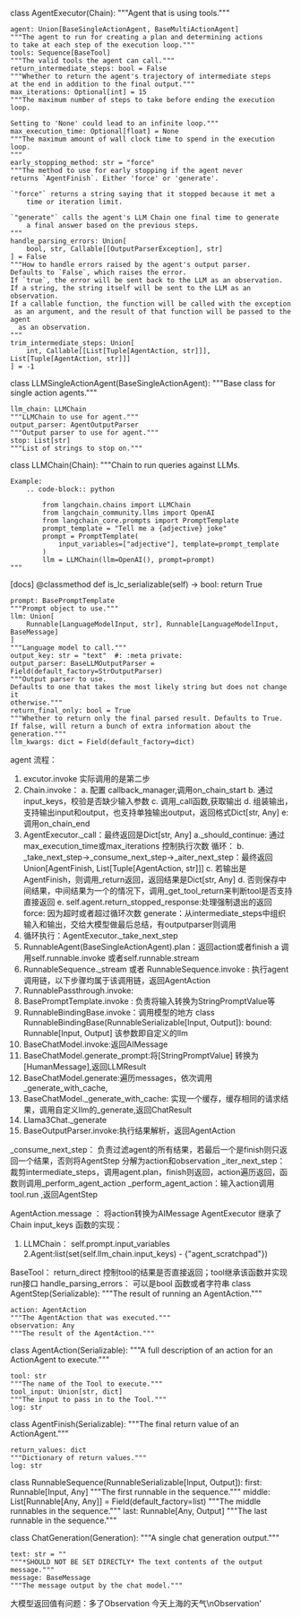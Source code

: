 class AgentExecutor(Chain):
    """Agent that is using tools."""

    agent: Union[BaseSingleActionAgent, BaseMultiActionAgent]
    """The agent to run for creating a plan and determining actions
    to take at each step of the execution loop."""
    tools: Sequence[BaseTool]
    """The valid tools the agent can call."""
    return_intermediate_steps: bool = False
    """Whether to return the agent's trajectory of intermediate steps
    at the end in addition to the final output."""
    max_iterations: Optional[int] = 15
    """The maximum number of steps to take before ending the execution
    loop.
    
    Setting to 'None' could lead to an infinite loop."""
    max_execution_time: Optional[float] = None
    """The maximum amount of wall clock time to spend in the execution
    loop.
    """
    early_stopping_method: str = "force"
    """The method to use for early stopping if the agent never
    returns `AgentFinish`. Either 'force' or 'generate'.

    `"force"` returns a string saying that it stopped because it met a
        time or iteration limit.
    
    `"generate"` calls the agent's LLM Chain one final time to generate
        a final answer based on the previous steps.
    """
    handle_parsing_errors: Union[
        bool, str, Callable[[OutputParserException], str]
    ] = False
    """How to handle errors raised by the agent's output parser.
    Defaults to `False`, which raises the error.
    If `true`, the error will be sent back to the LLM as an observation.
    If a string, the string itself will be sent to the LLM as an observation.
    If a callable function, the function will be called with the exception
     as an argument, and the result of that function will be passed to the agent
      as an observation.
    """
    trim_intermediate_steps: Union[
        int, Callable[[List[Tuple[AgentAction, str]]], List[Tuple[AgentAction, str]]]
    ] = -1

class LLMSingleActionAgent(BaseSingleActionAgent):
    """Base class for single action agents."""

    llm_chain: LLMChain
    """LLMChain to use for agent."""
    output_parser: AgentOutputParser
    """Output parser to use for agent."""
    stop: List[str]
    """List of strings to stop on."""

class LLMChain(Chain):
    """Chain to run queries against LLMs.

    Example:
        .. code-block:: python

            from langchain.chains import LLMChain
            from langchain_community.llms import OpenAI
            from langchain_core.prompts import PromptTemplate
            prompt_template = "Tell me a {adjective} joke"
            prompt = PromptTemplate(
                input_variables=["adjective"], template=prompt_template
            )
            llm = LLMChain(llm=OpenAI(), prompt=prompt)
    """

[docs]    @classmethod
    def is_lc_serializable(self) -> bool:
        return True


    prompt: BasePromptTemplate
    """Prompt object to use."""
    llm: Union[
        Runnable[LanguageModelInput, str], Runnable[LanguageModelInput, BaseMessage]
    ]
    """Language model to call."""
    output_key: str = "text"  #: :meta private:
    output_parser: BaseLLMOutputParser = Field(default_factory=StrOutputParser)
    """Output parser to use.
    Defaults to one that takes the most likely string but does not change it 
    otherwise."""
    return_final_only: bool = True
    """Whether to return only the final parsed result. Defaults to True.
    If false, will return a bunch of extra information about the generation."""
    llm_kwargs: dict = Field(default_factory=dict)


agent 流程：

1. excutor.invoke 实际调用的是第二步
2. Chain.invoke： 
a. 配置 callback_manager,调用on_chain_start
b. 通过input_keys，校验是否缺少输入参数
c. 调用_call函数,获取输出
d. 组装输出，支持输出input和output，也支持单独输出output，返回格式Dict[str, Any]
e: 调用on_chain_end
3. AgentExecutor._call：最终返回是Dict[str, Any]
a._should_continue: 通过max_execution_time或max_iterations 控制执行次数
循环：
    b. _take_next_step->_consume_next_step->_aiter_next_step：最终返回Union[AgentFinish, List[Tuple[AgentAction, str]]]
    c. 若输出是AgentFinish，则调用_return返回，返回结果是Dict[str, Any]
    d. 否则保存中间结果，中间结果为一个的情况下，调用_get_tool_return来判断tool是否支持直接返回
    e. self.agent.return_stopped_response:处理强制退出的返回 force: 因为超时或者超过循环次数  generate：从intermediate_steps中组织输入和输出，交给大模型做最后总结，有outputparser则调用
4. 循环执行：AgentExecutor._take_next_step
5. RunnableAgent(BaseSingleActionAgent).plan：返回action或者finish
   a 调用self.runnable.invoke 或者self.runnable.stream
6. RunnableSequence._stream 或者 RunnableSequence.invoke : 执行agent调用链，以下步骤均属于该调用链，返回AgentAction
7. RunnablePassthrough.invoke:
8. BasePromptTemplate.invoke : 负责将输入转换为StringPromptValue等
9. RunnableBindingBase.invoke：调用模型的地方
class RunnableBindingBase(RunnableSerializable[Input, Output]):
    bound: Runnable[Input, Output] 该参数即自定义的llm
10. BaseChatModel.invoke:返回AIMessage
11. BaseChatModel.generate_prompt:将[StringPromptValue] 转换为[HumanMessage],返回LLMResult
12. BaseChatModel.generate:遍历messages，依次调用_generate_with_cache,
13. BaseChatModel._generate_with_cache: 实现一个缓存，缓存相同的请求结果，调用自定义llm的_generate,返回ChatResult
14. Llama3Chat._generate
15. BaseOutputParser.invoke:执行结果解析，返回AgentAction
<!-- 7. RunnableSequence.transform
1. _transform_stream_with_config -->


_consume_next_step： 负责过滤agent的所有结果，若最后一个是finish则只返回一个结果，否则将AgentStep 分解为action和observation
_iter_next_step： 裁剪intermediate_steps，调用agent.plan，finish则返回，action遍历返回，函数则调用_perform_agent_action
_perform_agent_action：输入action调用tool.run ,返回AgentStep

AgentAction.message ： 将action转换为AIMessage
AgentExecutor 继承了 Chain
input_keys 函数的实现：
1. LLMChain：  self.prompt.input_variables
2.Agent:list(set(self.llm_chain.input_keys) - {"agent_scratchpad"})

BaseTool： return_direct 控制tool的结果是否直接返回；tool继承该函数并实现run接口
handle_parsing_errors： 可以是bool 函数或者字符串
class AgentStep(Serializable):
    """The result of running an AgentAction."""

    action: AgentAction
    """The AgentAction that was executed."""
    observation: Any
    """The result of the AgentAction."""

class AgentAction(Serializable):
    """A full description of an action for an ActionAgent to execute."""

    tool: str
    """The name of the Tool to execute."""
    tool_input: Union[str, dict]
    """The input to pass in to the Tool."""
    log: str

class AgentFinish(Serializable):
    """The final return value of an ActionAgent."""

    return_values: dict
    """Dictionary of return values."""
    log: str

class RunnableSequence(RunnableSerializable[Input, Output]):
    first: Runnable[Input, Any]
    """The first runnable in the sequence."""
    middle: List[Runnable[Any, Any]] = Field(default_factory=list)
    """The middle runnables in the sequence."""
    last: Runnable[Any, Output]
    """The last runnable in the sequence."""

class ChatGeneration(Generation):
    """A single chat generation output."""

    text: str = ""
    """*SHOULD NOT BE SET DIRECTLY* The text contents of the output message."""
    message: BaseMessage
    """The message output by the chat model."""



大模型返回值有问题：多了Observation
今天上海的天气\nObservation'
